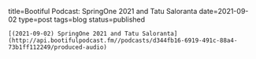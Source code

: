 
title=Bootiful Podcast: SpringOne 2021 and Tatu Saloranta
date=2021-09-02
type=post
tags=blog
status=published
~~~~~~
[(2021-09-02) SpringOne 2021 and Tatu Saloranta](http://api.bootifulpodcast.fm//podcasts/d344fb16-6919-491c-88a4-73b1ff112249/produced-audio) 
            